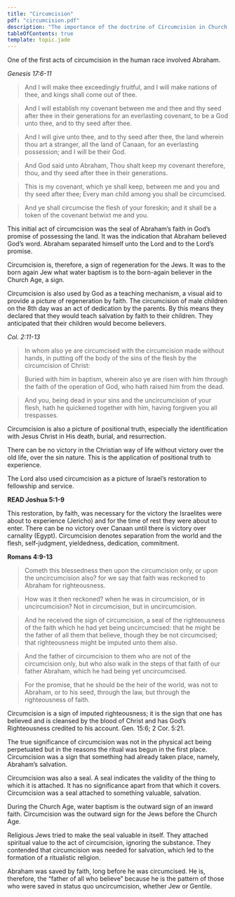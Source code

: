 ```yaml
---
title: "Circumcision"
pdf: "circumcision.pdf"
description: "The importance of the doctrine of Circumcision in Church Age teaching."
tableOfContents: true
template: topic.jade
---
```


One of the first acts of circumcision in the human race involved
Abraham.

*Genesis 17:6-11*

>And I will make thee exceedingly fruitful, and I will
make nations of thee, and kings shall come out of thee.

>And I will establish my covenant between me and thee and thy seed after
thee in their generations for an everlasting covenant, to be a God unto
thee, and to thy seed after thee.

>And I will give unto thee, and to thy seed after thee, the land wherein
thou art a stranger, all the land of Canaan, for an everlasting
possession; and I will be their God.

>And God said unto Abraham, Thou shalt keep my covenant therefore, thou,
and thy seed after thee in their generations.

>This is my covenant, which ye shall keep, between me and you and thy
seed after thee; Every man child among you shall be circumcised.

>And ye shall circumcise the flesh of your foreskin; and it shall be a
token of the covenant betwixt me and you.

This initial act of circumcision was the seal of Abraham’s faith in
God’s promise of possessing the land. It was the indication that Abraham
believed God’s word. Abraham separated himself unto the Lord and to the
Lord’s promise.

Circumcision is, therefore, a sign of regeneration for the Jews. It was
to the born again Jew what water baptism is to the born-again believer
in the Church Age, a sign.

Circumcision is also used by God as a teaching mechanism, a visual aid
to provide a picture of regeneration by faith. The circumcision of male
children on the 8th day was an act of dedication by the parents. By this
means they declared that they would teach salvation by faith to their
children. They anticipated that their children would become believers.

*Col. 2:11-13*

>In whom also ye are circumcised with the circumcision made
without hands, in putting off the body of the sins of the flesh by the
circumcision of Christ:

>Buried with him in baptism, wherein also ye are risen with him through
the faith of the operation of God, who hath raised him from the dead.

>And you, being dead in your sins and the uncircumcision of your flesh,
hath he quickened together with him, having forgiven you all
trespasses.

Circumcision is also a picture of positional truth, especially the
identification with Jesus Christ in His death, burial, and resurrection.

There can be no victory in the Christian way of life without victory
over the old life, over the sin nature. This is the application of
positional truth to experience.

The Lord also used circumcision as a picture of Israel’s restoration to
fellowship and service.

**READ Joshua 5:1-9**

This restoration, by faith, was necessary for the victory the Israelites
were about to experience (Jericho) and for the time of rest they were
about to enter. There can be no victory over Canaan until there is
victory over carnality (Egypt). Circumcision denotes separation from the
world and the flesh, self-judgment, yieldedness, dedication, commitment.

**Romans 4:9-13**

>Cometh this blessedness then upon the circumcision only,
or upon the uncircumcision also? for we say that faith was reckoned to
Abraham for righteousness.

>How was it then reckoned? when he was in circumcision, or in
uncircumcision? Not in circumcision, but in uncircumcision.

>And he received the sign of circumcision, a seal of the righteousness
of the faith which he had yet being uncircumcised: that he might be the
father of all them that believe, though they be not circumcised; that
righteousness might be imputed unto them also.

>And the father of circumcision to them who are not of the circumcision
only, but who also walk in the steps of that faith of our father
Abraham, which he had being yet uncircumcised.

>For the promise, that he should be the heir of the world, was not to
Abraham, or to his seed, through the law, but through the righteousness
of faith.

Circumcision is a sign of imputed righteousness; it is the sign that one
has believed and is cleansed by the blood of Christ and has God’s
Righteousness credited to his account. Gen. 15:6; 2 Cor. 5:21.

The true significance of circumcision was not in the physical act being
perpetuated but in the reasons the ritual was begun in the first place.
Circumcision was a sign that something had already taken place, namely,
Abraham’s salvation.

Circumcision was also a seal. A seal indicates the validity of the thing
to which it is attached. It has no significance apart from that which it
covers. Circumcision was a seal attached to something valuable,
salvation.

During the Church Age, water baptism is the outward sign of an inward
faith. Circumcision was the outward sign for the Jews before the Church
Age.

Religious Jews tried to make the seal valuable in itself. They attached
spiritual value to the act of circumcision, ignoring the substance. They
contended that circumcision was needed for salvation, which led to the
formation of a ritualistic religion.

Abraham was saved by faith, long before he was circumcised. He is,
therefore, the “father of all who believe” because he is the pattern of
those who were saved in status quo uncircumcision, whether Jew or
Gentile.

